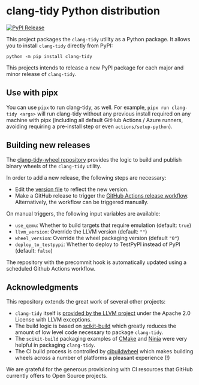 # clang-tidy Python distribution

[![PyPI Release](https://img.shields.io/pypi/v/clang-tidy.svg)](https://pypi.org/project/clang-tidy)

This project packages the `clang-tidy` utility as a Python package. It allows you to install `clang-tidy` directly from PyPI:

```
python -m pip install clang-tidy
```

This projects intends to release a new PyPI package for each major and minor release of `clang-tidy`.

## Use with pipx

You can use `pipx` to run clang-tidy, as well. For example, `pipx run clang-tidy <args>` will run clang-tidy without any previous install required on any machine with pipx (including all default GitHub Actions / Azure runners, avoiding requiring a pre-install step or even `actions/setup-python`).

## Building new releases

The [clang-tidy-wheel repository](https://github.com/ssciwr/clang-tidy-wheel) provides the logic to build and publish binary wheels of the `clang-tidy` utility.

In order to add a new release, the following steps are necessary:

* Edit the [version file](https://github.com/ssciwr/clang-tidy-wheel/blob/main/clang-tidy_version.cmake) to reflect the new version.
* Make a GitHub release to trigger the [GitHub Actions release workflow](https://github.com/ssciwr/clang-tidy-wheel/actions/workflows/release.yml). Alternatively, the workflow can be triggered manually.

On manual triggers, the following input variables are available:
* `use_qemu`: Whether to build targets that require emulation (default: `true`)
* `llvm_version`: Override the LLVM version (default: `""`)
* `wheel_version`: Override the wheel packaging version (default `"0"`)
* `deploy_to_testpypi`: Whether to deploy to TestPyPI instead of PyPI (default: `false`)

The repository with the precommit hook is automatically updated using a scheduled Github Actions workflow.

## Acknowledgments

This repository extends the great work of several other projects:

* `clang-tidy` itself is [provided by the LLVM project](https://github.com/llvm/llvm-project) under the Apache 2.0 License with LLVM exceptions.
* The build logic is based on [scikit-build](https://github.com/scikit-build/scikit-build) which greatly reduces the amount of low level code necessary to package `clang-tidy`.
* The `scikit-build` packaging examples of [CMake](https://github.com/scikit-build/cmake-python-distributions) and [Ninja](https://github.com/scikit-build/ninja-python-distributions) were very helpful in packaging `clang-tidy`.
* The CI build process is controlled by [cibuildwheel](https://github.com/pypa/cibuildwheel) which makes building wheels across a number of platforms a pleasant experience (!)

We are grateful for the generous provisioning with CI resources that GitHub currently offers to Open Source projects.

